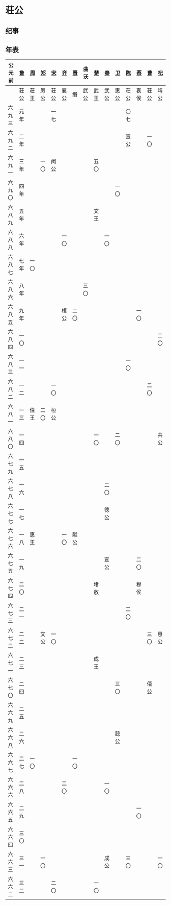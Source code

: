 # 荘公

## 纪事

## 年表

公元前|[鲁]|[周]|[郑]|[宋]|[齐]|[晋]|曲沃|[楚]|[秦]|[卫]|[陈]|[蔡]|[曹]|[杞]|
------|----|----|----|----|----|----|----|----|----|----|----|----|----|----|
      |荘公|荘王|厉公|荘公|襄公|缗  |武公|武王|武公|惠公|荘公|哀侯|荘公|靖公|
六九三|元年|    |    |一七|    |    |    |    |    |    |〇七|    |    |    |
六九二|二年|    |    |    |    |    |    |    |    |    |宣公|    |一〇|    |
六九一|三年|    |一〇|闵公|    |    |    |五〇|    |    |    |    |    |    |
六九〇|四年|    |    |    |    |    |    |    |    |一〇|    |    |    |    |
六八九|五年|    |    |    |    |    |    |文王|    |    |    |    |    |    |
六八八|六年|    |    |    |一〇|    |    |    |一〇|    |    |    |    |    |
六八七|七年|一〇|    |    |    |    |    |    |    |    |    |    |    |    |
六八六|八年|    |    |    |    |    |三〇|    |    |    |    |    |    |    |
六八五|九年|    |    |    |桓公|二〇|    |    |    |    |    |一〇|    |    |
六八四|一〇|    |    |    |    |    |    |    |    |    |    |    |    |二〇|
六八三|一一|    |    |    |    |    |    |    |    |    |一〇|    |    |    |
六八二|一二|    |    |一〇|    |    |    |    |    |    |    |    |二〇|    |
六八一|一三|僖王|二〇|桓公|    |    |    |    |    |    |    |    |    |    |
六八〇|一四|    |    |    |    |    |    |一〇|    |二〇|    |    |    |共公|
六七九|一五|    |    |    |    |    |    |    |    |    |    |    |    |    |
六七八|一六|    |    |    |    |    |    |    |二〇|    |    |    |    |    |
六七七|一七|    |    |    |    |    |    |    |德公|    |    |    |    |    |
六七六|一八|惠王|    |    |一〇|献公|    |    |    |    |    |    |    |    |
六七五|一九|    |    |    |    |    |    |    |宣公|    |    |二〇|    |    |
六七四|二〇|    |    |    |    |    |    |堵敖|    |    |    |穆侯|    |    |
六七三|二一|    |    |    |    |    |    |    |    |    |二〇|    |    |    |
六七二|二二|    |文公|一〇|    |    |    |    |    |    |    |    |三〇|惠公|
六七一|二三|    |    |    |    |    |    |成王|    |    |    |    |    |    |
六七〇|二四|    |    |    |    |    |    |    |    |三〇|    |    |僖公|    |
六六九|二五|    |    |    |    |    |    |    |    |    |    |    |    |    |
六六八|二六|    |    |    |    |    |    |    |    |懿公|    |    |    |    |
六六七|二七|一〇|    |    |    |一〇|    |    |    |    |    |    |    |    |
六六六|二八|    |    |    |二〇|    |    |    |一〇|    |    |    |    |    |
六六五|二九|    |    |    |    |    |    |    |    |    |    |一〇|    |    |
六六四|三〇|    |    |    |    |    |    |    |    |    |    |    |    |    |
六六三|三一|    |一〇|    |    |    |    |    |成公|    |三〇|    |    |一〇|
六六二|三二|    |    |二〇|    |    |    |一〇|    |    |    |    |    |    |

[周]: http://baike.baidu.com/subview/6573/5070499.htm
[鲁]: http://baike.baidu.com/view/112125.htm
[郑]: http://baike.baidu.com/subview/39956/5118052.htm
[宋]: http://baike.baidu.com/subview/169458/7879374.htm
[齐]: http://baike.baidu.com/subview/268562/8904016.htm
[晋]: http://baike.baidu.com/item/%E6%99%8B%E5%9B%BD/4862635
[楚]: http://baike.baidu.com/item/%E6%A5%9A%E5%9B%BD/950754
[秦]: http://baike.baidu.com/item/%E7%A7%A6%E5%9B%BD/2046221
[卫]: http://baike.baidu.com/subview/388889/6092585.htm
[陈]: http://baike.baidu.com/subview/169343/6888357.htm
[蔡]: http://baike.baidu.com/view/169347.htm
[曹]: http://baike.baidu.com/subview/169371/7379700.htm
[杞]: http://baike.baidu.com/view/85970.htm

